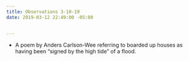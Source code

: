```yaml
---
title: Observations 3-10-19
date: 2019-03-12 22:49:00 -05:00


---
```


- A poem by Anders Carlson-Wee referring to boarded up houses as having been “signed by the high tide” of a flood.